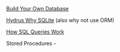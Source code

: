 [Build Your Own Database](https://build-your-own.org/database/)

[Hydrus Why SQLite](https://gitgud.io/prkc/hydrus-why-sqlite) (also why not use ORM)

[How SQL Queries Work](https://dev.to/somadevtoo/how-sql-query-works-sql-query-execution-order-for-tech-interview-15kb?utm_source=tldrwebdev)

Stored Procedures - 

